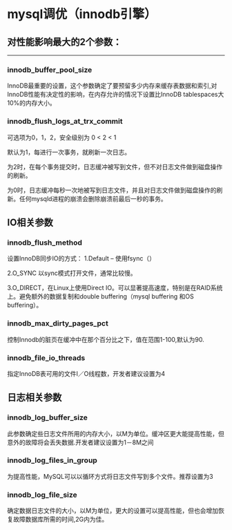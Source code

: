 # mysql调优（innodb引擎）


## 对性能影响最大的2个参数：

---

### innodb_buffer_pool_size


InnoDB最重要的设置，这个参数确定了要预留多少内存来缓存表数据和索引,对InnoDB性能有决定性的影响，在内存允许的情况下设置比InnoDB tablespaces大10%的内存大小。

### innodb_flush_logs_at_trx_commit


可选项为0，1，2，安全级别为 0 < 2 < 1 


默认为1，每进行一次事务，就刷新一次日志。

为2时，在每个事务提交时，日志缓冲被写到文件，但不对日志文件做到磁盘操作的刷新。

为0时，日志缓冲每秒一次地被写到日志文件，并且对日志文件做到磁盘操作的刷新。任何mysqld进程的崩溃会删除崩溃前最后一秒的事务。

## IO相关参数

### innodb_flush_method

设置InnoDB同步IO的方式：
1.Default – 使用fsync（）

2.O_SYNC 以sync模式打开文件，通常比较慢。

3.O_DIRECT，在Linux上使用Direct IO。可以显著提高速度，特别是在RAID系统上。避免额外的数据复制和double buffering（mysql buffering 和OS buffering）。

### innodb_max_dirty_pages_pct

控制Innodb的脏页在缓冲中在那个百分比之下，值在范围1-100,默认为90.

###  innodb_file_io_threads 

指定InnoDB表可用的文件I／O线程数，开发者建议设置为4

## 日志相关参数

### innodb_log_buffer_size 

此参数确定些日志文件所用的内存大小，以M为单位。缓冲区更大能提高性能，但意外的故障将会丢失数据.开发者建议设置为1－8M之间 


### innodb_log_files_in_group 

为提高性能，MySQL可以以循环方式将日志文件写到多个文件。推荐设置为3

### innodb_log_file_size

确定数据日志文件的大小，以M为单位，更大的设置可以提高性能，但也会增加恢复故障数据库所需的时间,2G内为佳。
